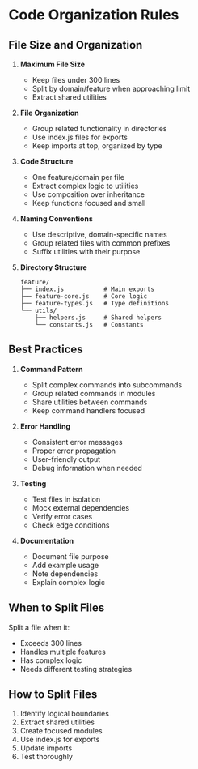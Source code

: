 # Code Organization Rules

## File Size and Organization

1. **Maximum File Size**
   - Keep files under 300 lines
   - Split by domain/feature when approaching limit
   - Extract shared utilities

2. **File Organization**
   - Group related functionality in directories
   - Use index.js files for exports
   - Keep imports at top, organized by type

3. **Code Structure**
   - One feature/domain per file
   - Extract complex logic to utilities
   - Use composition over inheritance
   - Keep functions focused and small

4. **Naming Conventions**
   - Use descriptive, domain-specific names
   - Group related files with common prefixes
   - Suffix utilities with their purpose

5. **Directory Structure**
   ```
   feature/
   ├── index.js           # Main exports
   ├── feature-core.js    # Core logic
   ├── feature-types.js   # Type definitions
   └── utils/
       ├── helpers.js     # Shared helpers
       └── constants.js   # Constants
   ```

## Best Practices

1. **Command Pattern**
   - Split complex commands into subcommands
   - Group related commands in modules
   - Share utilities between commands
   - Keep command handlers focused

2. **Error Handling**
   - Consistent error messages
   - Proper error propagation
   - User-friendly output
   - Debug information when needed

3. **Testing**
   - Test files in isolation
   - Mock external dependencies
   - Verify error cases
   - Check edge conditions

4. **Documentation**
   - Document file purpose
   - Add example usage
   - Note dependencies
   - Explain complex logic

## When to Split Files

Split a file when it:
- Exceeds 300 lines
- Handles multiple features
- Has complex logic
- Needs different testing strategies

## How to Split Files

1. Identify logical boundaries
2. Extract shared utilities
3. Create focused modules
4. Use index.js for exports
5. Update imports
6. Test thoroughly